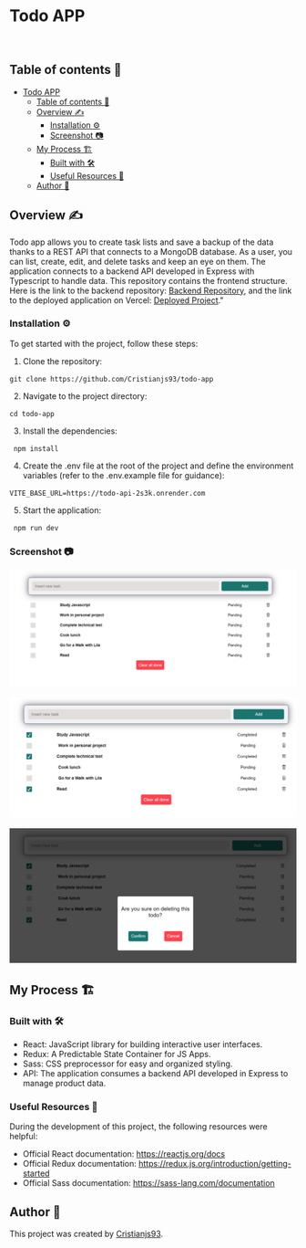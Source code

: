 # Todo APP

​

## Table of contents 📄

- [Todo APP](#todo-app)
  - [Table of contents 📄](#table-of-contents-)
  - [Overview :writing_hand:](#overview-writing_hand)
    - [Installation :gear:](#installation-gear)
    - [Screenshot 📷](#screenshot-)
  - [My Process 🏗️](#my-process-️)
    - [Built with 🛠️](#built-with-️)
    - [Useful Resources 📖](#useful-resources-)
  - [Author 👊](#author-)

## Overview :writing_hand:

Todo app allows you to create task lists and save a backup of the data thanks to a REST API that connects to a MongoDB database. As a user, you can list, create, edit, and delete tasks and keep an eye on them.
The application connects to a backend API developed in Express with Typescript to handle data. This repository contains the frontend structure. Here is the link to the backend repository: [Backend Repository](https://github.com/Cristianjs93/todo-api), and the link to the deployed application on Vercel: [Deployed Project](https://nuawi-todo-app.vercel.app/)."

### Installation :gear:

To get started with the project, follow these steps:

1. Clone the repository:

```shell
git clone https://github.com/Cristianjs93/todo-app
```

2. Navigate to the project directory:

```shell
cd todo-app
```

3. Install the dependencies:

```shell
 npm install
```

4. Create the .env file at the root of the project and define the environment variables (refer to the .env.example file for guidance):

```shell
VITE_BASE_URL=https://todo-api-2s3k.onrender.com
```

5. Start the application:

```shell
 npm run dev
```

### Screenshot 📷

![Alt text](image.png)
<br/>
<br/>
![Alt text](image-1.png)
<br/>
<br/>
![Alt text](image-2.png)

## My Process 🏗️

### Built with 🛠️

- React: JavaScript library for building interactive user interfaces.
- Redux: A Predictable State Container for JS Apps.
- Sass: CSS preprocessor for easy and organized styling.
- API: The application consumes a backend API developed in Express to manage product data.

### Useful Resources 📖

During the development of this project, the following resources were helpful:

- Official React documentation: https://reactjs.org/docs
- Official Redux documentation: https://redux.js.org/introduction/getting-started
- Official Sass documentation: https://sass-lang.com/documentation

## Author 👊

This project was created by [Cristianjs93](https://github.com/Cristianjs93).
